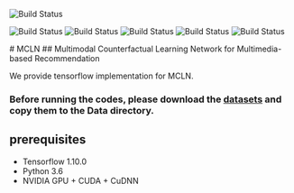 <p align="left">
    <img src='https://img.shields.io/badge/Paper-Multimodal Counterfactual Learning Network for Multimedia-based Recommendation-blue.svg' alt="Build Status">
</p>
<p align="left">
    <img src='https://img.shields.io/badge/key word-Recommender Systems-green.svg' alt="Build Status">
    <img src='https://img.shields.io/badge/key word-Multimodal User Preference.svg' alt="Build Status">
    <img src='https://img.shields.io/badge/key word-Graph Convolution Network.svg' alt="Build Status">
    <img src='https://img.shields.io/badge/key word-Counterfactual Learning-green.svg' alt="Build Status">
    <img src='https://img.shields.io/badge/key word-Spurious Correlation-green.svg' alt="Build Status">
</p>
# MCLN
## Multimodal Counterfactual Learning Network for Multimedia-based Recommendation

We provide tensorflow implementation for MCLN.

### Before running the codes, please download the [datasets](https://www.aliyundrive.com/s/quH3CawB4uy) and copy them to the Data directory.

## prerequisites

- Tensorflow 1.10.0
- Python 3.6
- NVIDIA GPU + CUDA + CuDNN

